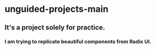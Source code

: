 # unguided-projects-main

## It's a project solely for practice.

### I am trying to replicate beautiful components from Radix UI.
